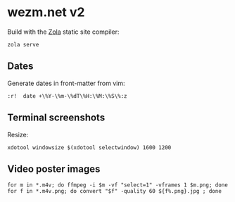 # wezm.net v2

Build with the [Zola] static site compiler:

    zola serve

## Dates

Generate dates in front-matter from vim:

    :r!  date +\%Y-\%m-\%dT\%H:\%M:\%S\%:z

## Terminal screenshots

Resize:

    xdotool windowsize $(xdotool selectwindow) 1600 1200

## Video poster images

    for m in *.m4v; do ffmpeg -i $m -vf "select=1" -vframes 1 $m.png; done
    for f in *.m4v.png; do convert "$f" -quality 60 ${f%.png}.jpg ; done

[Zola]: https://www.getzola.org/
